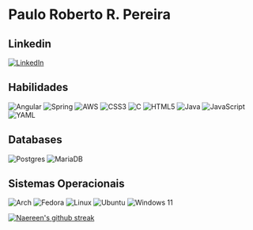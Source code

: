 # Paulo Roberto R. Pereira

## Linkedin

[![LinkedIn](https://img.shields.io/badge/LinkedIn-000?style=for-the-badge&logo=linkedin&logoColor=0E76A8)](https://www.linkedin.com/in/pauloprrpsi/)

## Habilidades

![Angular](https://img.shields.io/badge/angular-%23DD0031.svg?style=for-the-badge&logo=angular&logoColor=white) ![Spring](https://img.shields.io/badge/spring-%236DB33F.svg?style=for-the-badge&logo=spring&logoColor=white) ![AWS](https://img.shields.io/badge/AWS-%23FF9900.svg?style=for-the-badge&logo=amazon-aws&logoColor=white) ![CSS3](https://img.shields.io/badge/css3-%231572B6.svg?style=for-the-badge&logo=css3&logoColor=white) ![C](https://img.shields.io/badge/c-%2300599C.svg?style=for-the-badge&logo=c&logoColor=white) ![HTML5](https://img.shields.io/badge/html5-%23E34F26.svg?style=for-the-badge&logo=html5&logoColor=white) ![Java](https://img.shields.io/badge/java-%23ED8B00.svg?style=for-the-badge&logo=openjdk&logoColor=white) ![JavaScript](https://img.shields.io/badge/javascript-%23323330.svg?style=for-the-badge&logo=javascript&logoColor=%23F7DF1E) ![YAML](https://img.shields.io/badge/yaml-%23ffffff.svg?style=for-the-badge&logo=yaml&logoColor=151515)

## Databases

![Postgres](https://img.shields.io/badge/postgres-%23316192.svg?style=for-the-badge&logo=postgresql&logoColor=white) ![MariaDB](https://img.shields.io/badge/MariaDB-003545?style=for-the-badge&logo=mariadb&logoColor=white)

## Sistemas Operacionais

![Arch](https://img.shields.io/badge/Arch%20Linux-1793D1?logo=arch-linux&logoColor=fff&style=for-the-badge) ![Fedora](https://img.shields.io/badge/Fedora-294172?style=for-the-badge&logo=fedora&logoColor=white) ![Linux](https://img.shields.io/badge/Linux-FCC624?style=for-the-badge&logo=linux&logoColor=black) ![Ubuntu](https://img.shields.io/badge/Ubuntu-E95420?style=for-the-badge&logo=ubuntu&logoColor=white) ![Windows 11](https://img.shields.io/badge/Windows%2011-%230079d5.svg?style=for-the-badge&logo=Windows%2011&logoColor=white)

[![Naereen's github streak](https://github-readme-streak-stats.herokuapp.com/?user=Naereen&theme=blue-green)](https://github.com/DenverCoder1/github-readme-streak-stats)

